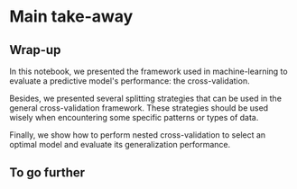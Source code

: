 # Main take-away

## Wrap-up

<!-- Quick wrap-up for the module -->

In this notebook, we presented the framework used in machine-learning to
evaluate a predictive model's performance: the cross-validation.

Besides, we presented several splitting strategies that can be used in the
general cross-validation framework. These strategies should be used wisely
when encountering some specific patterns or types of data.

Finally, we show how to perform nested cross-validation to select an optimal
model and evaluate its generalization performance.

## To go further

<!-- Some extra links of content to go further -->
